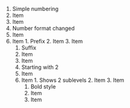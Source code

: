 1. Simple numbering
2. Item
3. Item
  1. Number format changed
  2. Item
  3. Item
    1. Prefix
    2. Item
    3. Item
      1. Suffix
      2. Item
      3. Item
        2. Starting with 2
        3. Item
        4. Item
          1. Shows 2 sublevels
          2. Item
          3. Item
            1. Bold style
            2. Item
            3. Item

